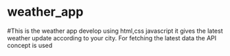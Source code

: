 # weather_app
#This is the weather app develop using html,css javascript 
it gives the latest weather update according to your city. For fetching the latest data the API concept is used
